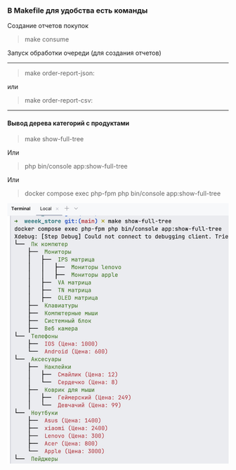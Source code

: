 ### В Makefile для удобства есть команды

Создание отчетов покупок
> make consume

Запуск обработки очереди (для создания отчетов)

---
> make order-report-json:

или 

> make order-report-csv:

---

#### Вывод дерева категорий с продуктами

>  make show-full-tree

Или
> php bin/console app:show-full-tree

Или

> docker compose exec php-fpm php bin/console app:show-full-tree

![tree.jpg](screenshot/tree.jpg)

